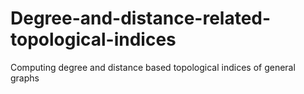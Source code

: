 # Degree-and-distance-related-topological-indices
Computing degree and distance based topological indices of general graphs
